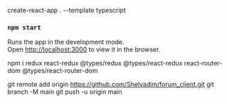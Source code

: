 create-react-app . --template typescript

### `npm start`

Runs the app in the development mode.\
Open [http://localhost:3000](http://localhost:3000) to view it in the browser.

npm i redux react-redux @types/redux @types/react-redux react-router-dom @types/react-router-dom

git remote add origin https://github.com/Shelvadim/forum_client.git
git branch -M main
git push -u origin main
